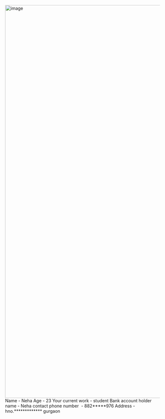 <img width="720" height="1280" alt="image" src="https://github.com/user-attachments/assets/4df4aee8-b730-4b5c-8997-df0770f31cc3" />
Name - Neha
Age - 23
Your current work - student 
Bank account holder name - Neha
contact phone number  - 882*****976
Address - hno.************* gurgaon
